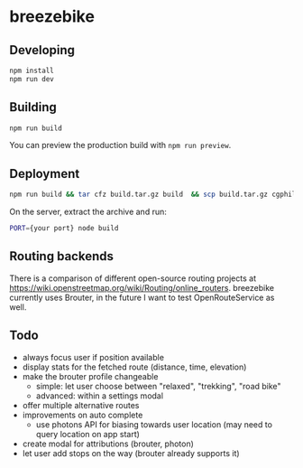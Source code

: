 # breezebike

## Developing

```bash
npm install
npm run dev
```

## Building

```bash
npm run build
```

You can preview the production build with `npm run preview`.

## Deployment

```bash
npm run build && tar cfz build.tar.gz build  && scp build.tar.gz cgphilipp.de:/home/philipp
```

On the server, extract the archive and run:
```bash
PORT={your port} node build
```

## Routing backends

There is a comparison of different open-source routing projects at https://wiki.openstreetmap.org/wiki/Routing/online_routers.
breezebike currently uses Brouter, in the future I want to test OpenRouteService as well.

## Todo

- always focus user if position available
- display stats for the fetched route (distance, time, elevation)
- make the brouter profile changeable 
  - simple: let user choose between "relaxed", "trekking", "road bike"
  - advanced: within a settings modal
- offer multiple alternative routes
- improvements on auto complete
  - use photons API for biasing towards user location (may need to query location on app start)
- create modal for attributions (brouter, photon)
- let user add stops on the way (brouter already supports it)
